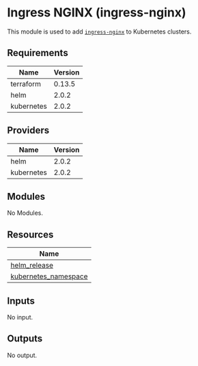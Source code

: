 # Ingress NGINX (ingress-nginx)

This module is used to add [`ingress-nginx`](https://github.com/kubernetes/ingress-nginx) to Kubernetes clusters.

## Requirements

| Name | Version |
|------|---------|
| terraform | 0.13.5 |
| helm | 2.0.2 |
| kubernetes | 2.0.2 |

## Providers

| Name | Version |
|------|---------|
| helm | 2.0.2 |
| kubernetes | 2.0.2 |

## Modules

No Modules.

## Resources

| Name |
|------|
| [helm_release](https://registry.terraform.io/providers/hashicorp/helm/2.0.2/docs/resources/release) |
| [kubernetes_namespace](https://registry.terraform.io/providers/hashicorp/kubernetes/2.0.2/docs/resources/namespace) |

## Inputs

No input.

## Outputs

No output.
